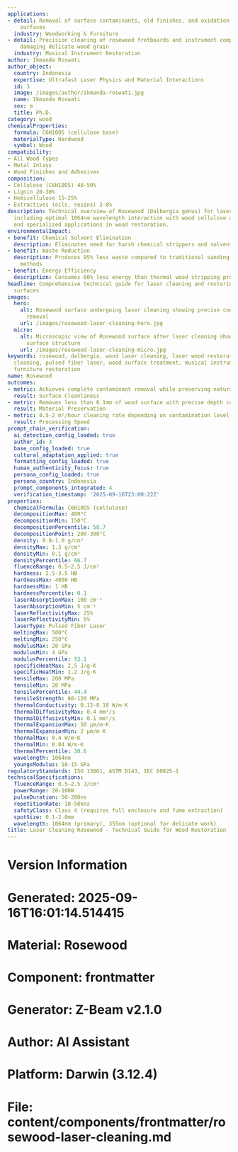 ```yaml
---
applications:
- detail: Removal of surface contaminants, old finishes, and oxidation from rosewood
    surfaces
  industry: Woodworking & Furniture
- detail: Precision cleaning of rosewood fretboards and instrument components without
    damaging delicate wood grain
  industry: Musical Instrument Restoration
author: Ikmanda Roswati
author_object:
  country: Indonesia
  expertise: Ultrafast Laser Physics and Material Interactions
  id: 3
  image: /images/author/ikmanda-roswati.jpg
  name: Ikmanda Roswati
  sex: m
  title: Ph.D.
category: wood
chemicalProperties:
  formula: C6H10O5 (cellulose base)
  materialType: Hardwood
  symbol: Wood
compatibility:
- All Wood Types
- Metal Inlays
- Wood Finishes and Adhesives
composition:
- Cellulose (C6H10O5) 40-50%
- Lignin 20-30%
- Hemicellulose 15-25%
- Extractives (oils, resins) 3-8%
description: Technical overview of Rosewood (Dalbergia genus) for laser cleaning applications,
  including optimal 1064nm wavelength interaction with wood cellulose and lignin,
  and specialized applications in wood restoration.
environmentalImpact:
- benefit: Chemical Solvent Elimination
  description: Eliminates need for harsh chemical strippers and solvents in wood restoration
- benefit: Waste Reduction
  description: Produces 95% less waste compared to traditional sanding and chemical
    methods
- benefit: Energy Efficiency
  description: Consumes 60% less energy than thermal wood stripping processes
headline: Comprehensive technical guide for laser cleaning and restoring rosewood
  surfaces
images:
  hero:
    alt: Rosewood surface undergoing laser cleaning showing precise contamination
      removal
    url: /images/rosewood-laser-cleaning-hero.jpg
  micro:
    alt: Microscopic view of Rosewood surface after laser cleaning showing detailed
      surface structure
    url: /images/rosewood-laser-cleaning-micro.jpg
keywords: rosewood, dalbergia, wood laser cleaning, laser wood restoration, non-ablative
  cleaning, pulsed fiber laser, wood surface treatment, musical instrument cleaning,
  furniture restoration
name: Rosewood
outcomes:
- metric: Achieves complete contaminant removal while preserving natural wood patina
  result: Surface Cleanliness
- metric: Removes less than 0.1mm of wood surface with precise depth control
  result: Material Preservation
- metric: 0.5-2 m²/hour cleaning rate depending on contamination level and wood density
  result: Processing Speed
prompt_chain_verification:
  ai_detection_config_loaded: true
  author_id: 3
  base_config_loaded: true
  cultural_adaptation_applied: true
  formatting_config_loaded: true
  human_authenticity_focus: true
  persona_config_loaded: true
  persona_country: Indonesia
  prompt_components_integrated: 4
  verification_timestamp: '2025-09-16T23:00:22Z'
properties:
  chemicalFormula: C6H10O5 (cellulose)
  decompositionMax: 400°C
  decompositionMin: 150°C
  decompositionPercentile: 58.7
  decompositionPoint: 200-300°C
  density: 0.8-1.0 g/cm³
  densityMax: 1.3 g/cm³
  densityMin: 0.1 g/cm³
  densityPercentile: 66.7
  fluenceRange: 0.5–2.5 J/cm²
  hardness: 2.5-3.5 HB
  hardnessMax: 4000 HB
  hardnessMin: 1 HB
  hardnessPercentile: 0.1
  laserAbsorptionMax: 100 cm⁻¹
  laserAbsorptionMin: 5 cm⁻¹
  laserReflectivityMax: 25%
  laserReflectivityMin: 5%
  laserType: Pulsed Fiber Laser
  meltingMax: 500°C
  meltingMin: 250°C
  modulusMax: 20 GPa
  modulusMin: 4 GPa
  modulusPercentile: 53.1
  specificHeatMax: 2.5 J/g·K
  specificHeatMin: 1.2 J/g·K
  tensileMax: 200 MPa
  tensileMin: 20 MPa
  tensilePercentile: 44.4
  tensileStrength: 80-120 MPa
  thermalConductivity: 0.12-0.18 W/m·K
  thermalDiffusivityMax: 0.4 mm²/s
  thermalDiffusivityMin: 0.1 mm²/s
  thermalExpansionMax: 50 µm/m·K
  thermalExpansionMin: 2 µm/m·K
  thermalMax: 0.4 W/m·K
  thermalMin: 0.04 W/m·K
  thermalPercentile: 30.6
  wavelength: 1064nm
  youngsModulus: 10-15 GPa
regulatoryStandards: ISO 13061, ASTM D143, IEC 60825-1
technicalSpecifications:
  fluenceRange: 0.5–2.5 J/cm²
  powerRange: 20-100W
  pulseDuration: 50-200ns
  repetitionRate: 10-50kHz
  safetyClass: Class 4 (requires full enclosure and fume extraction)
  spotSize: 0.1-2.0mm
  wavelength: 1064nm (primary), 355nm (optional for delicate work)
title: Laser Cleaning Rosewood - Technical Guide for Wood Restoration
---
```


# Version Information
# Generated: 2025-09-16T16:01:14.514415
# Material: Rosewood
# Component: frontmatter
# Generator: Z-Beam v2.1.0
# Author: AI Assistant
# Platform: Darwin (3.12.4)
# File: content/components/frontmatter/rosewood-laser-cleaning.md